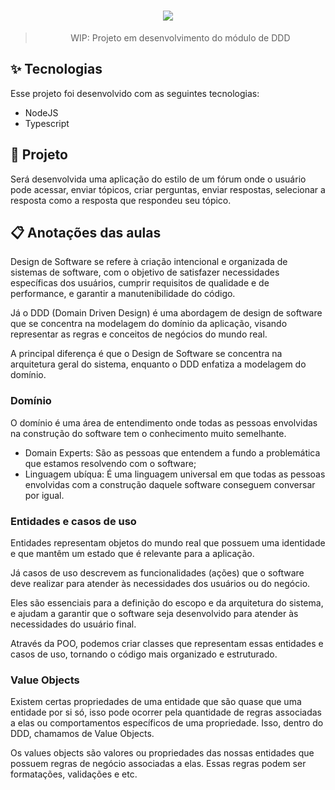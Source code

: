 <div align="center">
  <h1>
    <img src="https://user-images.githubusercontent.com/71537090/214130327-4d796169-1ae2-43aa-bbc5-4b0131d80083.png" />
  </h1>
  
  > WIP: Projeto em desenvolvimento do módulo de DDD
</div>

## ✨ Tecnologias

Esse projeto foi desenvolvido com as seguintes tecnologias:

- NodeJS
- Typescript

## 🧪 Projeto

Será desenvolvida uma aplicação do estilo de um fórum onde o usuário pode acessar, enviar tópicos, criar perguntas, enviar respostas, selecionar a resposta como a resposta que respondeu seu tópico.

## 📋 Anotações das aulas

Design de Software se refere à criação intencional e organizada de sistemas de software, com o objetivo de satisfazer necessidades específicas dos usuários, cumprir requisitos de qualidade e de performance, e garantir a manutenibilidade do código.

Já o DDD (Domain Driven Design) é uma abordagem de design de software que se concentra na modelagem do domínio da aplicação, visando representar as regras e conceitos de negócios do mundo real.

A principal diferença é que o Design de Software se concentra na arquitetura geral do sistema, enquanto o DDD enfatiza a modelagem do domínio.

### Domínio

O domínio é uma área de entendimento onde todas as pessoas envolvidas na construção do software tem o conhecimento muito semelhante.

- Domain Experts: São as pessoas que entendem a fundo a problemática que estamos resolvendo com o software;
- Linguagem ubíqua: É uma linguagem universal em que todas as pessoas envolvidas com a construção daquele software conseguem conversar por igual.

### Entidades e casos de uso

Entidades representam objetos do mundo real que possuem uma identidade e que mantêm um estado que é relevante para a aplicação.

Já casos de uso descrevem as funcionalidades (ações) que o software deve realizar para atender às necessidades dos usuários ou do negócio.

Eles são essenciais para a definição do escopo e da arquitetura do sistema, e ajudam a garantir que o software seja desenvolvido para atender às necessidades do usuário final.

Através da POO, podemos criar classes que representam essas entidades e casos de uso, tornando o código mais organizado e estruturado.

### Value Objects

Existem certas propriedades de uma entidade que são quase que uma entidade por si só, isso pode ocorrer pela quantidade de regras associadas a elas ou comportamentos específicos de uma propriedade. Isso, dentro do DDD, chamamos de Value Objects.

Os values objects são valores ou propriedades das nossas entidades que possuem regras de negócio associadas a elas. Essas regras podem ser formatações, validações e etc.
